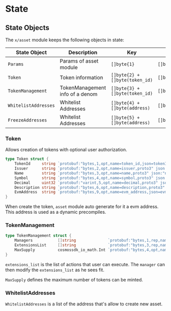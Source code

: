 <!--
order: 2
-->

# State

## State Objects

The `x/asset` module keeps the following objects in state:

| State Object         | Description                            | Key                                                       | Value                                 | Store |
|----------------------|----------------------------------------|-----------------------------------------------------------|---------------------------------------|-------|
| `Params`             | Params of asset module                 | `[]byte{1}`                                               | `[]byte(params)`                      | KV    |
| `Token`              | Token information                      | `[]byte{2} + []byte(token_id)`                            | `[]byte{token}`                       | KV    |
| `TokenManagement`    | TokenManagement info of a denom        | `[]byte{3} + []byte(token_id)`                            | `[]byte{token_manager}`               | KV    |
| `WhitelistAddresses` | Whitelist Addresses                    | `[]byte{4} + []byte(address)`                             | `[]byte{bool}`                        | KV    |
| `FreezeAddresses` | Whitelist Addresses                    | `[]byte{5} + []byte(address)`                             | `[]byte{bool}`                        | KV    |

### Token

Allows creation of tokens with optional user authorization.  

```go
type Token struct {
	TokenId     string `protobuf:"bytes,1,opt,name=token_id,json=tokenId,proto3" json:"token_id,omitempty"`
	Issuer      string `protobuf:"bytes,2,opt,name=issuer,proto3" json:"issuer,omitempty"`
	Name        string `protobuf:"bytes,3,opt,name=name,proto3" json:"name,omitempty"`
	Symbol      string `protobuf:"bytes,4,opt,name=symbol,proto3" json:"symbol,omitempty"`
	Decimal     uint32 `protobuf:"varint,5,opt,name=decimal,proto3" json:"decimal,omitempty"`
	Description string `protobuf:"bytes,6,opt,name=description,proto3" json:"description,omitempty"`
	EvmAddress  string `protobuf:"bytes,9,opt,name=evm_address,json=evmAddress,proto3" json:"evm_address,omitempty"`
}
```

When create the token, `asset` module auto generate for it a evm address. This address is used as a dynamic precompiles.

### TokenManagement

```go
type TokenManagement struct {
	Managers           []string              `protobuf:"bytes,1,rep,name=managers,proto3" json:"managers,omitempty"`
	ExtensionsList     []string              `protobuf:"bytes,3,rep,name=extensions_list,json=extensionsList,proto3" json:"extensions_list,omitempty"`
	MaxSupply          cosmossdk_io_math.Int `protobuf:"bytes,4,opt,name=max_supply,json=maxSupply,proto3,customtype=cosmossdk.io/math.Int" json:"max_supply"`
}
```

`extensions_list` is the list of actions that user can execute. The `manager` can then modify the `extensions_list` as he sees fit.

`MaxSupply` defines the maximum number of tokens can be minted.

### WhitelistAddresses

`WhitelistAddresses` is a list of the address that's allow to create new asset.

